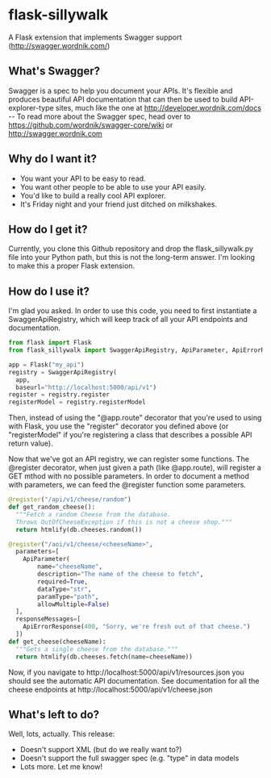 flask-sillywalk
===============

A Flask extension that implements Swagger support (http://swagger.wordnik.com/)

What's Swagger?
---------------

Swagger is a spec to help you document your APIs. It's flexible and
produces beautiful API documentation that can then be used to build
API-explorer-type sites, much like the one at
http://developer.wordnik.com/docs -- To read more about the Swagger
spec, head over to https://github.com/wordnik/swagger-core/wiki or
http://swagger.wordnik.com


Why do I want it?
-----------------

* You want your API to be easy to read.
* You want other people to be able to use your API easily.
* You'd like to build a really cool API explorer.
* It's Friday night and your friend just ditched on milkshakes.


How do I get it?
----------------

Currently, you clone this Github repository and drop the
flask_sillywalk.py file into your Python path, but this is not the
long-term answer. I'm looking to make this a proper Flask extension.

How do I use it?
----------------

I'm glad you asked. In order to use this code, you need to first
instantiate a SwaggerApiRegistry, which will keep track of all your API
endpoints and documentation.

```python
from flask import Flask
from flask_sillywalk import SwaggerApiRegistry, ApiParameter, ApiErrorResponse

app = Flask("my_api")
registry = SwaggerApiRegistry(
  app,
  baseurl="http://localhost:5000/api/v1")
register = registry.register
registerModel = registry.registerModel
```

Then, instead of using the "@app.route" decorator that you're used to
using with Flask, you use the "register" decorator you defined above (or
"registerModel" if you're registering a class that describes a possible
API return value).

Now that we've got an API registry, we can register some functions. The
@register decorator, when just given a path (like @app.route), will
register a GET mthod with no possible parameters. In order to document a
method with parameters, we can feed the @register function some
parameters.

```python
@register("/api/v1/cheese/random")
def get_random_cheese():
  """Fetch a random Cheese from the database.
  Throws OutOfCheeseException if this is not a cheese shop."""
  return htmlify(db.cheeses.random())

@register("/aoi/v1/cheese/<cheeseName>",
  parameters=[
    ApiParameter(
        name="cheeseName",
        description="The name of the cheese to fetch",
        required=True,
        dataType="str",
        paramType="path",
        allowMultiple=False)
  ],
  responseMessages=[
    ApiErrorResponse(400, "Sorry, we're fresh out of that cheese.")
  ])
def get_cheese(cheeseName):
  """Gets a single cheese from the database."""
  return htmlify(db.cheeses.fetch(name=cheeseName))
```

Now, if you navigate to http://localhost:5000/api/v1/resources.json you
should see the automatic API documentation. See documentation for all the
cheese endpoints at http://localhost:5000/api/v1/cheese.json


What's left to do?
------------------

Well, lots, actually. This release:

* Doesn't support XML (but do we really want to?)
* Doesn't support the full swagger spec (e.g. "type" in data models
* Lots more. Let me know!
